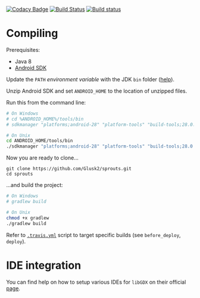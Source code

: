 [![Codacy Badge](https://api.codacy.com/project/badge/Grade/239591577a9a4a83ab80bbd2f6fcfdea)](https://app.codacy.com/app/Glusk2/sprouts?utm_source=github.com&utm_medium=referral&utm_content=Glusk2/sprouts&utm_campaign=Badge_Grade_Dashboard)
[![Build Status](https://travis-ci.com/Glusk2/sprouts.svg?branch=master)](https://travis-ci.com/Glusk2/sprouts)
[![Build status](https://ci.appveyor.com/api/projects/status/8p0xficdfjn90odb/branch/master?svg=true)](https://ci.appveyor.com/project/Glusk2/sprouts/branch/master)

# Compiling
Prerequisites:
- Java 8
- [Android SDK](https://developer.android.com/studio/#command-tools)

Update the `PATH` *environment variable* with the JDK `bin` folder
([help](https://stackoverflow.com/questions/1672281/environment-variables-for-java-installation)).

Unzip Android SDK and set `ANDROID_HOME` to the location of unzipped files.

Run this from the command line:

``` bash
# On Windows
# cd %ANDROID_HOME%/tools/bin
# sdkmanager "platforms;android-28" "platform-tools" "build-tools;28.0.3"

# On Unix
cd ANDROID_HOME/tools/bin
./sdkmanager "platforms;android-28" "platform-tools" "build-tools;28.0.3"

```

Now you are ready to clone...
```
git clone https://github.com/Glusk2/sprouts.git
cd sprouts
```
...and build the project:
``` bash
# On Windows
# gradlew build

# On Unix
chmod +x gradlew 
./gradlew build
```

Refer to [`.travis.yml`](https://github.com/Glusk2/sprouts/blob/master/.travis.yml)
script to target specific builds (see `before_deploy`, `deploy`).

# IDE integration

You can find help on how to setup various IDEs for `libGDX` on their official
[page](https://libgdx.badlogicgames.com/documentation/gettingstarted/Setting%20Up.html).
